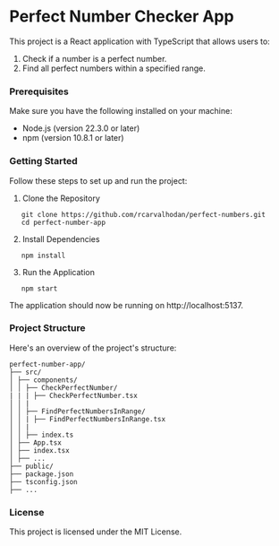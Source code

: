 # Perfect Number Checker App

This project is a React application with TypeScript that allows users to:

1. Check if a number is a perfect number.
2. Find all perfect numbers within a specified range.

### Prerequisites

Make sure you have the following installed on your machine:

- Node.js (version 22.3.0 or later)
- npm (version 10.8.1 or later)

### Getting Started

Follow these steps to set up and run the project:

1. Clone the Repository

```
   git clone https://github.com/rcarvalhodan/perfect-numbers.git
   cd perfect-number-app
```

2. Install Dependencies

```
   npm install
```

3. Run the Application

```
   npm start
```

The application should now be running on http://localhost:5137.

### Project Structure

Here's an overview of the project's structure:

```
perfect-number-app/
├── src/
│ ├── components/
│ │ ├── CheckPerfectNumber/
| | | ├── CheckPerfectNumber.tsx
│ │ |
│ │ ├── FindPerfectNumbersInRange/
│ │ | ├── FindPerfectNumbersInRange.tsx
│ │ |
│ │ ├── index.ts
│ ├── App.tsx
│ ├── index.tsx
│ ├── ...
├── public/
├── package.json
├── tsconfig.json
├── ...
```

### License

This project is licensed under the MIT License.
